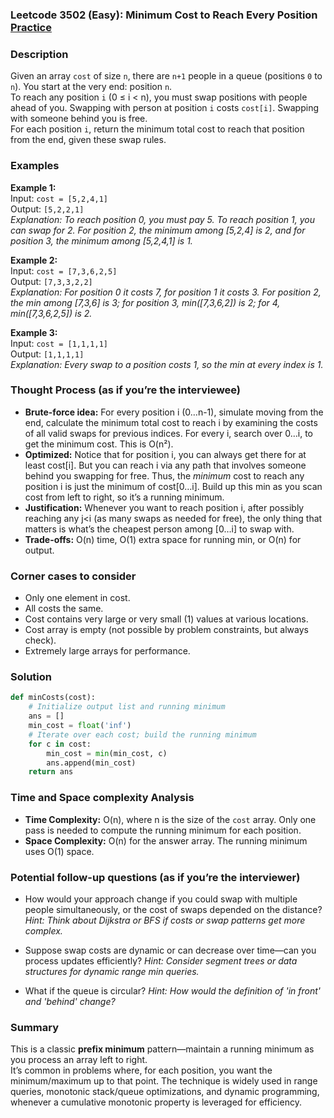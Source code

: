 ### Leetcode 3502 (Easy): Minimum Cost to Reach Every Position [Practice](https://leetcode.com/problems/minimum-cost-to-reach-every-position)

### Description  
Given an array `cost` of size `n`, there are `n+1` people in a queue (positions `0` to `n`). You start at the very end: position `n`.  
To reach any position `i` (0 ≤ i < n), you must swap positions with people ahead of you. Swapping with person at position `i` costs `cost[i]`. Swapping with someone behind you is free.  
For each position `i`, return the minimum total cost to reach that position from the end, given these swap rules.

### Examples  

**Example 1:**  
Input: `cost = [5,2,4,1]`  
Output: `[5,2,2,1]`  
*Explanation: To reach position 0, you must pay 5. To reach position 1, you can swap for 2. For position 2, the minimum among [5,2,4] is 2, and for position 3, the minimum among [5,2,4,1] is 1.*

**Example 2:**  
Input: `cost = [7,3,6,2,5]`  
Output: `[7,3,3,2,2]`  
*Explanation: For position 0 it costs 7, for position 1 it costs 3. For position 2, the min among [7,3,6] is 3; for position 3, min([7,3,6,2]) is 2; for 4, min([7,3,6,2,5]) is 2.*

**Example 3:**  
Input: `cost = [1,1,1,1]`  
Output: `[1,1,1,1]`  
*Explanation: Every swap to a position costs 1, so the min at every index is 1.*

### Thought Process (as if you’re the interviewee)  
- **Brute-force idea:** For every position i (0…n-1), simulate moving from the end, calculate the minimum total cost to reach i by examining the costs of all valid swaps for previous indices. For every i, search over 0…i, to get the minimum cost. This is O(n²).
- **Optimized:** Notice that for position i, you can always get there for at least cost[i]. But you can reach i via any path that involves someone behind you swapping for free. Thus, the *minimum* cost to reach any position i is just the minimum of cost[0…i]. Build up this min as you scan cost from left to right, so it’s a running minimum.
- **Justification:** Whenever you want to reach position i, after possibly reaching any j<i (as many swaps as needed for free), the only thing that matters is what’s the cheapest person among [0…i] to swap with.  
- **Trade-offs:** O(n) time, O(1) extra space for running min, or O(n) for output.

### Corner cases to consider  
- Only one element in cost.
- All costs the same.
- Cost contains very large or very small (1) values at various locations.
- Cost array is empty (not possible by problem constraints, but always check).
- Extremely large arrays for performance.

### Solution

```python
def minCosts(cost):
    # Initialize output list and running minimum
    ans = []
    min_cost = float('inf')
    # Iterate over each cost; build the running minimum
    for c in cost:
        min_cost = min(min_cost, c)
        ans.append(min_cost)
    return ans
```

### Time and Space complexity Analysis  

- **Time Complexity:** O(n), where n is the size of the `cost` array. Only one pass is needed to compute the running minimum for each position.
- **Space Complexity:** O(n) for the answer array. The running minimum uses O(1) space.

### Potential follow-up questions (as if you’re the interviewer)  

- How would your approach change if you could swap with multiple people simultaneously, or the cost of swaps depended on the distance?
  *Hint: Think about Dijkstra or BFS if costs or swap patterns get more complex.*

- Suppose swap costs are dynamic or can decrease over time—can you process updates efficiently?
  *Hint: Consider segment trees or data structures for dynamic range min queries.*

- What if the queue is circular?
  *Hint: How would the definition of 'in front' and 'behind' change?*


### Summary
This is a classic **prefix minimum** pattern—maintain a running minimum as you process an array left to right.  
It’s common in problems where, for each position, you want the minimum/maximum up to that point. The technique is widely used in range queries, monotonic stack/queue optimizations, and dynamic programming, whenever a cumulative monotonic property is leveraged for efficiency.